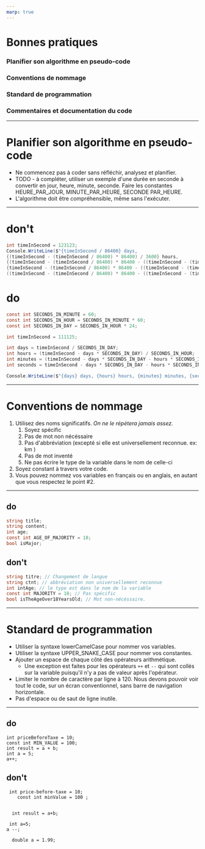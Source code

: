 ```yaml
---
marp: true
---
```


# Bonnes pratiques
### Planifier son algorithme en pseudo-code
### Conventions de nommage
### Standard de programmation
### Commentaires et documentation du code

---

# Planifier son algorithme en pseudo-code
- Ne commencez pas à coder sans réfléchir, analysez et planifier.
- TODO - à compléter, utiliser un exemple d'une durée en seconde à convertir en jour, heure, minute, seconde.  Faire les constantes HEURE_PAR_JOUR, MINUTE_PAR_HEURE, SECONDE PAR_HEURE.
- L'algorithme doit être compréhensible, même sans l'exécuter.

---

# don't
```c#
int timeInSecond = 123123;
Console.WriteLine($"{timeInSecond / 86400} days, 
{(timeInSecond - (timeInSecond / 86400) * 86400) / 3600} hours, 
{(timeInSecond - (timeInSecond / 86400) * 86400 - ((timeInSecond - (timeInSecond / 86400) * 86400) / 3600) * 3600) / 60} minutes, 
{timeInSecond - (timeInSecond / 86400) * 86400 - ((timeInSecond - (timeInSecond / 86400) * 86400) / 3600) * 3600 - 
((timeInSecond - (timeInSecond / 86400) * 86400 - ((timeInSecond - (timeInSecond / 86400) * 86400) / 3600) * 3600) / 60) * 60} seconds");
```
# do
```c#
const int SECONDS_IN_MINUTE = 60;
const int SECONDS_IN_HOUR = SECONDS_IN_MINUTE * 60;
const int SECONDS_IN_DAY = SECONDS_IN_HOUR * 24;

int timeInSecond = 111125;

int days = timeInSecond / SECONDS_IN_DAY;
int hours = (timeInSecond - days * SECONDS_IN_DAY) / SECONDS_IN_HOUR;
int minutes = (timeInSecond - days * SECONDS_IN_DAY - hours * SECONDS_IN_HOUR) / SECONDS_IN_MINUTE;
int seconds = timeInSecond - days * SECONDS_IN_DAY - hours * SECONDS_IN_HOUR - minutes * SECONDS_IN_MINUTE;

Console.WriteLine($"{days} days, {hours} hours, {minutes} minutes, {seconds} seconds");
```

---

# Conventions de nommage
1. Utilisez des noms significatifs.  *On ne le répètera jamais assez.*
   1. Soyez spécific
   2. Pas de mot non nécéssaire
   3. Pas d'abbréviation (excepté si elle est universellement reconnue.  ex: km )
   4. Pas de mot inventé
   5. Ne pas écrire le type de la variable dans le nom de celle-ci
2. Soyez constant à travers votre code.
3. Vous pouvez nommez vos variables en français ou en anglais, en autant que vous respectez le point #2.

---

## do
```c#
string title;
string content;
int age;
const int AGE_OF_MAJORITY = 18;
bool isMajor;
```
## don't
```c#
string titre; // Changement de langue
string ctnt; // abbréviation non universellement reconnue
int intAge; // le type est dans le nom de la variable
const int MAJORITY = 18; // Pas spécific
bool isTheAgeOver18YearsOld; // Mot non-nécéssaire.
```

---

# Standard de programmation
- Utiliser la syntaxe lowerCamelCase pour nommer vos variables.
- Utiliser la syntaxe UPPER_SNAKE_CASE pour nommer vos constantes.
- Ajouter un espace de chaque côté des opérateurs arithmétique.
  - Une exception est faites pour les opérateurs `++` et `--` qui sont collés sur la variable puisqu'il n'y a pas de valeur après l'opérateur.
- Limiter le nombre de caractère par ligne à 120.  Nous devons pouvoir voir tout le code, sur un écran conventionnel, sans barre de navigation horizontale.
- Pas d'espace ou de saut de ligne inutile.

---

## do
```
int priceBeforeTaxe = 10;
const int MIN_VALUE = 100;
int result = a + b;
int a = 5;
a++;
```
## don't
```
 int price-before-taxe = 10;
    const int minValue = 100 ;


  int result = a+b;

 int a=5;
a --;

  double a = 1.99;
```